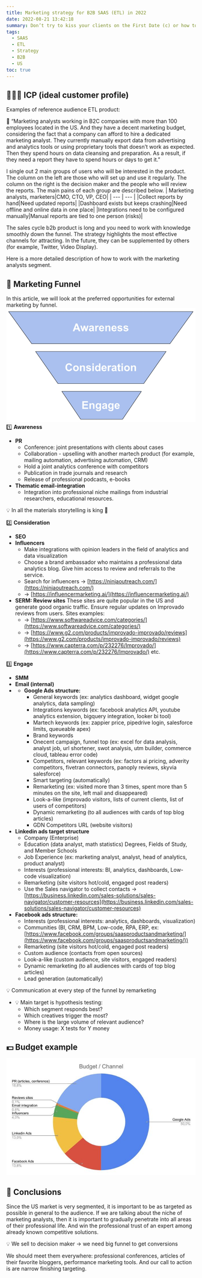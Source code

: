 ```yaml
---
title: Marketing strategy for B2B SAAS (ETL) in 2022
date: 2022-08-21 13:42:18
summary: Don’t try to kiss your clients on the First Date (c) or how to inspire customer confidence in selling complex B2B products and the finish acquire customers from a specific segment ETL product.
tags:
  - SAAS
  - ETL
  - Strategy
  - B2B
  - US
toc: true
---
```


## 👨🏻‍💻 ICP (ideal customer profile)
Examples of reference audience ETL product:

📍 “Marketing analysts working in B2C companies with more than 100 employees located in the US. And they have a decent marketing budget, considering the fact that a company can afford to hire a dedicated marketing analyst. They currently manually export data from advertising and analytics tools or using proprietary tools that doesn’t work as expected. Then they spend hours on data cleansing and preparation. As a result, if they need a report they have to spend hours or days to get it.”

I single out 2 main groups of users who will be interested in the product. The column on the left are those who will set up and use it regularly. The column on the right is the decision maker and the people who will review the reports. The main pains of each group are described below.
| Marketing analysts, marketers|CMO, CTO, VP, CEO|
| --- | --- |
|Collect reports by hand|Need updated reports|
|Dashboard exists but keeps crashing|Need offline and online data in one place|
|Integrations need to be configured manually|Manual reports are tied to one person (risks)|

The sales cycle b2b product is long and you need to work with knowledge smoothly down the funnel. The strategy highlights the most effective channels for attracting. In the future, they can be supplemented by others (for example, Twitter, Video Display).

Here is a more detailed description of how to work with the marketing analysts segment.

## 📣 Marketing Funnel
In this article, we will look at the preferred opportunities for external marketing by funnel.
![](funnel.jpg)
1️⃣ **Awareness**
- **PR**
    - Conference: joint presentations with clients about cases
    - Collaboration - upselling with another martech product (for example, mailing automation, advertising automation, CRM)
    - Hold a joint analytics conference with competitors
    - Publication in trade journals and research
    - Release of professional podcasts, e-books
- **Thematic email-integration**
    - Integration into professional niche mailings from industrial researchers, educational resources.

💡 In all the materials storytelling is king 👑

2️⃣ **Consideration**
- **SEO**
- **Influencers**
    - Make integrations with opinion leaders in the field of analytics and data visualization
    - Choose a brand ambassador who maintains a professional data analytics blog. Give him access to review and referrals to the service.
    - Search for influencers → [https://ninjaoutreach.com/](https://ninjaoutreach.com/)
    - → [https://influencermarketing.ai/](https://influencermarketing.ai/)
- **SERM: Review sites**
    These sites are quite popular in the US and generate good organic traffic. Ensure regular updates on Improvado reviews from users. Sites examples:
    - → [https://www.softwareadvice.com/categories/](https://www.softwareadvice.com/categories/)
    - → [https://www.g2.com/products/improvado-improvado/reviews](https://www.g2.com/products/improvado-improvado/reviews)
    - → [https://www.capterra.com/p/232276/Improvado/](https://www.capterra.com/p/232276/Improvado/) etc.

3️⃣ **Engage**
- **SMM**
- **Email (internal)**
- - **Google Ads structure:**    
    - General keywords (ex: analytics dashboard, widget google analytics, data sampling)
    - Integrations keywords (ex: facebook analytics API, youtube analytics extension, bigquery integration, looker bi tool)
    - Martech keywords (ex: zappier price, pipedrive login, salesforce limits, queueable apex)
    - Brand keywords
    - Onecent campaign, funnel top (ex: excel for data analysis, analyst job, url shortener, swot analysis, utm builder, commerce cloud, tableau error code)
    - Competitors, relevant keywords (ex: factors ai pricing, adverity competitors, fivetran connectors, panoply reviews, skyvia salesforce)
    - Smart targeting (automatically)
    - Remarketing (ex: visited more than 3 times, spent more than 5 minutes on the site, left mail and disappeared)
    - Look-a-like (improvado visitors, lists of current clients, list of users of competitors)
    - Dynamic remarketing (to all audiences with cards of top blog articles)
    - GDN Competitors URL (website visitors)
- **Linkedin ads target structure**
    - Company (Enterprise)
    - Education (data analyst, math statistics) Degrees, Fields of Study, and Member Schools
    - Job Experience (ex: marketing analyst, analyst, head of analytics, product analyst)
    - Interests (professional interests: BI, analytics, dashboards, Low-code visualization)
    - Remarketing (site visitors hot/cold, engaged post readers)
    - Use the Sales navigator to collect contacts → [https://business.linkedin.com/sales-solutions/sales-navigator/customer-resources](https://business.linkedin.com/sales-solutions/sales-navigator/customer-resources)
- **Facebook ads structure:**    
    - Interests (professional interests: analytics, dashboards, visualization)
    - Communities (BI, CRM, BPM, Low-code, RPA, ERP, ex: [https://www.facebook.com/groups/saasproductsandmarketing/](https://www.facebook.com/groups/saasproductsandmarketing/))
    - Remarketing (site visitors hot/cold, engaged post readers)
    - Custom audience (contacts from open sources)
    - Look-a-like (custom audience, site visitors, engaged readers)
    - Dynamic remarketing (to all audiences with cards of top blog articles)
    - Lead generation (automatically)

💡 Communication at every step of the funnel by remarketing
- 💡 Main target is hypothesis testing:   
    - Which segment responds best?
    - Which creatives trigger the most?
    - Where is the large volume of relevant audience?
    - Money usage: X tests for Y money

## 💵 Budget example
![](pie_budget.jpeg)
## 📌 Сonclusions
Since the US market is very segmented, it is important to be as targeted as possible in general to the audience. If we are talking about the niche of marketing analysts, then it is important to gradually penetrate into all areas of their professional life. And win the professional trust of an expert among already known competitive solutions.

💡 We sell to decision maker → we need big funnel to get conversions

We should meet them everywhere: professional conferences, articles of their favorite bloggers, performance marketing tools. And our call to action is are narrow finishing targeting.
